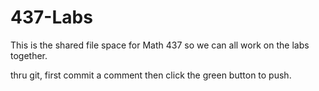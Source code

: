 # 437-Labs

This is the shared file space for Math 437 so we can all work on the labs together. 

thru git, first commit a comment then click the green button to push.